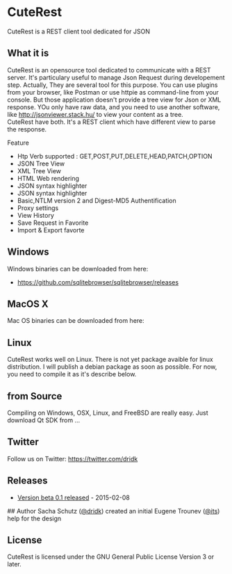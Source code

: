 # CuteRest
CuteRest is a REST client tool dedicated for JSON 

## What it is
CuteRest is an opensource tool dedicated to communicate with a REST server. It's particulary useful to manage 
Json Request during developement step. Actually, They are several tool for this purpose. You can use plugins from
your browser, like Postman or use httpie as command-line from your console. But those application doesn't provide
a tree view for Json or XML response. YOu only have raw data, and you need to use another software, like 
http://jsonviewer.stack.hu/ to view your content as a tree.  
CuteRest have both. It's a REST client which have different view to parse the response.

Feature

* Htp Verb supported : GET,POST,PUT,DELETE,HEAD,PATCH,OPTION 
* JSON Tree View
* XML Tree View
* HTML Web rendering
* JSON syntax highlighter
* JSON syntax highlighter
* Basic,NTLM version 2 and Digest-MD5 Authentification
* Proxy settings
* View History
* Save Request in Favorite
* Import & Export favorte 

## Windows

Windows binaries can be downloaded from here:

* https://github.com/sqlitebrowser/sqlitebrowser/releases

## MacOS X

Mac OS binaries can be downloaded from here:


## Linux

CuteRest works well on Linux. There is not yet package avaible for linux distribution. I will publish a debian package
as soon as possible. For now, you need to compile it as it's describe below. 

## from Source

Compiling on Windows, OSX, Linux, and FreeBSD are really easy. Just download Qt SDK from ...

## Twitter

Follow us on Twitter: https://twitter.com/dridk

## Releases

* [Version beta 0.1 released](https://github.com/sqlitebrowser/sqlitebrowser/releases/tag/v3.5.1) - 2015-02-08

## Author
Sacha Schutz ([@dridk](https://github.com/dridk)) created an initial
Eugene Trounev ([@its](https://github.com/its)) help for the design


## License

CuteRest is licensed under the GNU General Public License Version 3 or later.

